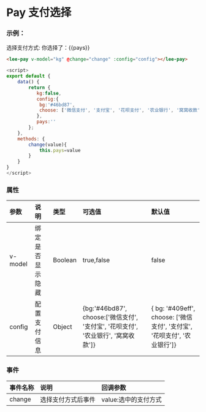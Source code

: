 # Pay 支付选择
### 示例：
<div class="leeblock">
    <div class="leesource">
        <lee-button type="success" @click="show">选择支付方式:</lee-button> 你选择了：{{pays}}
<lee-pay v-model="kg" @change="change" :config="config"></lee-pay>
    </div>
<lee-code>

```html
<lee-pay v-model="kg" @change="change" :config="config"></lee-pay>
```
```js
<script>
export default {
    data() {
        return {
           kg:false,
           config:{
            bg:'#46bd87',
            choose: ['微信支付', '支付宝', '花呗支付', '农业银行', '窝窝收款']
           },
           pays:''
        };
    },
    methods: {
        change(value){
            this.pays=value
        }
    }
}
</script>
```
</lee-code>
</div>

### 属性

参数|说明|类型|可选值|默认值
:------|:------|:------|:------|:------
v-model|绑定是否显示隐藏|Boolean|true,false|false
config|配置支付信息|Object|{bg:'#46bd87',<br>choose:['微信支付', '支付宝', '花呗支付', '农业银行', '窝窝收款']}|{ bg: '#409eff',<br>choose: ['微信支付', '支付宝', '花呗支付', '农业银行']}
### 事件

事件名称|说明|回调参数
:------|:------|:------
change|选择支付方式后事件|value:选中的支付方式

<script>
export default {
    data() {
        return {
           kg:false,
           config:{
            bg:'#46bd87',
            choose: ['微信支付', '支付宝', '花呗支付', '农业银行', '窝窝收款']
           },
           pays:''
        };
    },
    methods: {
        show(){
            this.kg=true
        },
        change(value){
            this.pays=value
        }
    }
}
</script>